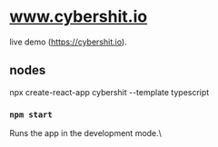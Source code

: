 # www.cybershit.io

live demo (https://cybershit.io).

## nodes

npx create-react-app cybershit --template typescript


### `npm start`

Runs the app in the development mode.\
